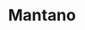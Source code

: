 ---
title: Mantano
member_url: https://mantano.com
geographies: ["worldwide", "France"]
based: ["France"]
ig: [""] 
services: ["services provided"] 
tags: [""]
categories: ["Technology providers"]
summary: "the company behind the Bookari mobile reading application."
press:
active: true
layout: post
showReadTime: false
showDate: false
permalink: ""
date: 
featureImage: "https://r9y8m3r7.rocketcdn.me/wp-content/uploads/2021/05/logo-mantano-v3._contour_vectorise_ras.svg"
--- 